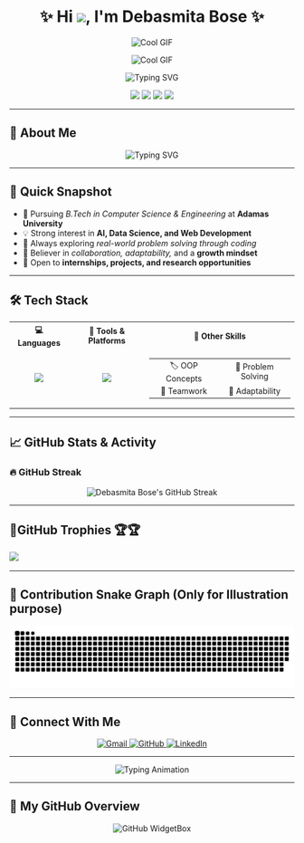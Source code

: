 ### <h1 align="center">✨ Hi <img src="https://i.ibb.co/zH54XZbH/five-unscreen.gif" width="30">, I'm Debasmita Bose ✨</h1>

<p align="center">
  <img src="https://images-wixmp-ed30a86b8c4ca887773594c2.wixmp.com/f/c83c004e-1370-4756-88e5-4071de797088/di2yz17-b809bf94-8622-4b51-901f-3d84da49ad5d.gif" width="700" alt="Cool GIF" />
</p>

<p align="center">
  <img src="https://images-wixmp-ed30a86b8c4ca887773594c2.wixmp.com/f/c83c004e-1370-4756-88e5-4071de797088/di2yz17-b809bf94-8622-4b51-901f-3d84da49ad5d.gif?token=eyJ0eXAiOiJKV1QiLCJhbGciOiJIUzI1NiJ9.eyJzdWIiOiJ1cm46YXBwOjdlMGQxODg5ODIyNjQzNzNhNWYwZDQxNWVhMGQyNmUwIiwiaXNzIjoidXJuOmFwcDo3ZTBkMTg4OTgyMjY0MzczYTVmMGQ0MTVlYTBkMjZlMCIsIm9iaiI6W1t7InBhdGgiOiIvZi9jODNjMDA0ZS0xMzcwLTQ3NTYtODhlNS00MDcxZGU3OTcwODgvZGkyeXoxNy1iODA5YmY5NC04NjIyLTRiNTEtOTAxZi0zZDg0ZGE0OWFkNWQuZ2lmIn1dXSwiYXVkIjpbInVybjpzZXJ2aWNlOmZpbGUuZG93bmxvYWQiXX0.M4Riwrjoo265UYd_MNvscxG_WmxXLEEpmaSvYv-t2nE" width="700" alt="Cool GIF" />
</p>


<p align="center">
  <img src="https://readme-typing-svg.demolab.com?font=Fira+Code&size=24&duration=3000&pause=1200&color=FF69B4&center=true&vCenter=true&width=600&lines=%F0%9F%92%BB+Computer+Science+Engineer+%F0%9F%92%BB;%F0%9F%8C%90+Learning+Web+Development+%F0%9F%8C%90;%F0%9F%A4%96+Exploring+AI+%26+Machine+Learning+%F0%9F%A4%96;%F0%9F%93%8A+Data+Science+%7C+Problem+Solving+%F0%9F%93%8A;%E2%9A%A1+Tech+Enthusiast+%E2%9A%A1;%F0%9F%8C%8D+Open+to+Projects+%26+Collaboration+%F0%9F%8C%8D" alt="Typing SVG" />
</p>


<p align="center">
  <a href="mailto:dbose272@gmail.com"><img src="https://img.shields.io/badge/Personal--Mail-D14836?style=for-the-badge&logo=gmail&logoColor=white"></a>
  <a href="mailto:debasmita.bose@stu.adamasuniversity.ac.in"><img src="https://img.shields.io/badge/University--Mail-0A66C2?style=for-the-badge&logo=gmail&logoColor=white"></a>
  <a href="https://github.com/DebasmitaBose0"><img src="https://img.shields.io/badge/GitHub-181717?style=for-the-badge&logo=github&logoColor=white"></a>
  <a href="https://www.linkedin.com/in/debasmita-bose-0002b329a/"><img src="https://img.shields.io/badge/LinkedIn-0077B5?style=for-the-badge&logo=linkedin&logoColor=white"></a>
</p>

---

## 🪩 About Me  

<p align="center">
  <img src="https://readme-typing-svg.herokuapp.com?font=Fira+Code&duration=3000&pause=800&color=00FFFF&center=true&vCenter=true&width=500&lines=B.Tech+in+Computer+Science+%26+Engineering;AI+%7C+Data+Science+%7C+Web+Development;Real-World+Problem+Solver;Collaborative+%26+Adaptable+Mindset;Open+to+Internships+%26+Projects+%26+Research" alt="Typing SVG" />
</p>

---

## 💫 Quick Snapshot  

- 🧠 Pursuing *B.Tech in Computer Science & Engineering* at **Adamas University**  
- 💡 Strong interest in **AI, Data Science, and Web Development**  
- 🔧 Always exploring *real-world problem solving through coding*  
- 🤝 Believer in *collaboration, adaptability,* and a **growth mindset**  
- 🚀 Open to **internships, projects, and research opportunities**

---

## 🛠 Tech Stack  

<p align="center">
  <table>
    <tr>
      <th>💻 Languages</th>
      <th>🔧 Tools & Platforms</th>
      <th>🌟 Other Skills</th>
    </tr>
    <tr>
      <td align="center">
        <img src="https://skillicons.dev/icons?i=c,cpp,java,python,javascript" height="55"/><br/>
      </td>
      <td align="center">
        <img src="https://skillicons.dev/icons?i=git,github,vscode,mysql,html,css" height="55"/><br/>
      </td>
      <td align="center">
        <table>
          <tr>
            <td align="center">
              🏷 OOP Concepts
            </td>
            <td align="center">
              🧩 Problem Solving
            </td>
          </tr>
          <tr>
            <td align="center">
              🤝 Teamwork
            </td>
            <td align="center">
              🔄 Adaptability
            </td>
          </tr>
        </table>
      </td>
    </tr>
  </table>
</p>

---

## 📈 GitHub Stats & Activity  

### 🔥 GitHub Streak

<p align="center">
  <img src="https://streak-stats.vercel.app/?user=DebasmitaBose0&theme=tokyonight&hide_border=true" alt="Debasmita Bose's GitHub Streak" />
</p>



---

## 🥇GitHub Trophies 🏆🏆 
![](https://github-profile-trophy.vercel.app/?username=DebasmitaBose0&theme=dracula&margin-w=4&cache_seconds=1800)


---

## 🐍 Contribution Snake Graph (Only for Illustration purpose)
<p align="center"> <img src="https://raw.githubusercontent.com/platane/platane/output/github-contribution-grid-snake.svg" alt="Snake animation" /> </p>

---

## 🤝 Connect With Me  

<p align="center">
  <a href="mailto:debasmitabose06@gmail.com" target="_blank">
    <img src="https://img.shields.io/badge/Gmail-D14836?style=for-the-badge&logo=gmail&logoColor=white" alt="Gmail"/>
  </a>
  <a href="https://github.com/DebasmitaBose0" target="_blank">
    <img src="https://img.shields.io/badge/GitHub-100000?style=for-the-badge&logo=github&logoColor=white" alt="GitHub"/>
  </a>
  <a href="https://www.linkedin.com/in/debasmita-bose/" target="_blank">
    <img src="https://img.shields.io/badge/LinkedIn-0077B5?style=for-the-badge&logo=linkedin&logoColor=white" alt="LinkedIn"/>
  </a>
</p>

---

<p align="center">
  <img src="https://readme-typing-svg.herokuapp.com?font=Fira+Code&weight=600&size=22&duration=2800&pause=600&color=00FFFF&center=true&vCenter=true&width=850&lines=⭐+Thanks+for+visiting+my+profile!;🌈+Don't+forget+to+star+my+repos+and+follow!;🚀+Let's+collaborate+and+build+something+amazing!" alt="Typing Animation" />
</p>

---

## 🧠 My GitHub Overview  

<p align="center">
  <img src="https://github-widgetbox.vercel.app/api/profile?username=DebasmitaBose0&data=followers,repositories,stars,commits&theme=darkmode&animation=true" alt="GitHub WidgetBox" />
</p>




